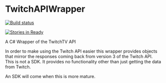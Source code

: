 # TwitchAPIWrapper

[![Build status](https://ci.appveyor.com/api/projects/status/elw5l0s2mqo3tti7?svg=true)](https://ci.appveyor.com/project/andy-c-jones/twitchapiwrapper)

[![Stories in Ready](https://badge.waffle.io/andy-c-jones/TwitchAPIWrapper.svg?label=ready&title=Ready)](http://waffle.io/andy-c-jones/TwitchAPIWrapper) 

A C# Wrapper of the TwitchTV API

In order to make using the Twitch API easier this wrapper provides objects that mirror the responses coming back from version 3 of the Twitch API.
This is not a SDK. It provides no functionality other than just getting the data from Twitch.

An SDK will come when this is more mature.

